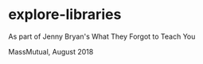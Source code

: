 # explore-libraries
As part of Jenny Bryan's What They Forgot to Teach You

MassMutual, August 2018
